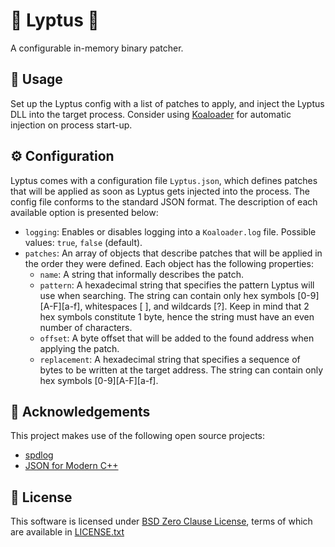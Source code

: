 # 🐨 Lyptus 🎋

A configurable in-memory binary patcher.

## 🚀 Usage

Set up the Lyptus config with a list of patches to apply, and inject the Lyptus DLL into the target process. Consider using [Koaloader] for automatic injection on process start-up.

[Koaloader]: https://github.com/acidicoala/Koaloader

## ⚙ Configuration

Lyptus comes with a configuration file `Lyptus.json`, which defines patches that will be applied as soon as Lyptus gets injected into the process. The config file
conforms to the standard JSON format. The description of each available option is presented below:

* `logging`: Enables or disables logging into a `Koaloader.log` file. Possible values: `true`, `false` (default).
* `patches`: An array of objects that describe patches that will be applied in the order they were defined. Each object has the following properties:
  * `name`: A string that informally describes the patch. 
  * `pattern`: A hexadecimal string that specifies the pattern Lyptus will use when searching. The string can contain only hex symbols [0-9][A-F][a-f], whitespaces [ ], and wildcards [?]. Keep in mind that 2 hex symbols constitute 1 byte, hence the string must have an even number of characters.
  * `offset`: A byte offset that will be added to the found address when applying the patch.
  * `replacement`: A hexadecimal string that specifies a sequence of bytes to be written at the target address. The string can contain only hex symbols [0-9][A-F][a-f].

## 👋 Acknowledgements

This project makes use of the following open source projects:

- [spdlog](https://github.com/gabime/spdlog)
- [JSON for Modern C++](https://github.com/nlohmann/json)

## 📄 License

This software is licensed under [BSD Zero Clause  License], terms of which are available in [LICENSE.txt]

[BSD Zero Clause  License]: https://choosealicense.com/licenses/0bsd/

[LICENSE.txt]: LICENSE.txt
